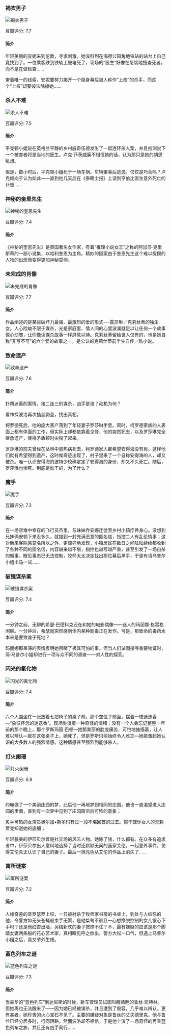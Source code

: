 ### 褐衣男子

![褐衣男子](https://img3.doubanio.com/view/subject/l/public/s3262681.jpg)

豆瓣评分: 7.7

#### 简介

年轻美丽的安妮来到伦敦，寻求刺激。她没料到在海德公园角地铁站的站台上自己竟找到了。一位乘客跌到铁轨上被电死了，现场的“医生”好像在急切地搜查死者，而不是在做检查……

带着唯一的线索，安妮要努力揭开一个隐身幕后被人称作“上校”的杀手，而这个“上校”却要设法除掉她……



### 杀人不难

![杀人不难](https://img1.doubanio.com/view/subject/l/public/s2861349.jpg)

豆瓣评分: 7.5

#### 简介

平克顿小姐说在英格兰平静的乡村威奇伍德发生了一起连环杀人案，并且推测说下一个被害者将是当地的医生。卢克·菲茨威廉不相信她的话，认为那只是她的胡思乱想。

但是，数小时后，平克顿小姐死于一场车祸，车辆肇事后逃逸。仅仅是巧合吗？卢克倾向于认为如此——直到他几天后在《泰晤士报》上读到亨伯比医生意外死亡的讣告……



### 神秘的奎恩先生

![神秘的奎恩先生](https://img1.doubanio.com/view/subject/l/public/s26384197.jpg)

豆瓣评分: 7.4

#### 简介

《神秘的奎恩先生》是英国著名女作家，有着“推理小说女王”之称的阿加莎·克里斯蒂的一部小说集，以哈利奎恩为主角。精妙的疑案由于奎恩先生这个难以捉摸的人物的出现而变得更加神秘莫测。



### 未完成的肖像

![未完成的肖像](https://img3.doubanio.com/view/subject/l/public/s27463845.jpg)

豆瓣评分: 7.7

#### 简介

作品阐述的是某些破坏力最强、最激烈的爱的形式──露莎琳／克莉丝蒂的独生女。人心险峻不限于谋杀，光是家庭里、情人间的心里波澜就足以让任何一个故事惊心动魄，让你像读谋杀故事一样屏息以待。克莉丝蒂留给世人仅有的，也是她自称"非写不可"的六个爱的故事之一，是公认的克莉丝蒂前半生自传／私小说。



### 致命遗产

![致命遗产](https://img1.doubanio.com/view/subject/l/public/s6070439.jpg)

豆瓣评分: 7.6

#### 简介

扑朔迷离的案情，接二连三的谋杀，凶手是谁？动机为何？

看神探波洛再次抽丝剥茧，找出真相。

柯罗德死后，他的庞大家产落到了年轻妻子罗莎琳手里。同时，柯罗德家族的人表面上都有体面的工作，但实际上却都依靠着戈登，他的突然死去，以及罗莎琳完全继承遗产，使得矛盾顿时尖锐了起来。

罗莎琳的前夫曾经在丛林中患热病死去，柯罗德家人都希望安得海没有死，这样他们就有希望得到遗产，这时候奇迹出现了，村子里来了一个自称安得海的人，却又被杀。唯一认识安得海的波特少校确定定了安得海的身份，却又不久死亡。随后，罗莎琳也惨死。到底是谁干的，为了什么？



### 魔手

![魔手](https://img3.doubanio.com/view/subject/l/public/s2741832.jpg)

豆瓣评分: 7.3

#### 简介

在一场空难中幸存的飞行员杰里，与妹妹乔安娜迁徙至乡村小镇疗养身心。没想到兄妹俩安顿下来没多久，就接到一封充满恶意的匿名信，指控二人有乱伦情事；这对新来客除感莫名所以之外，更惊异地发现，小镇居民在数日之间陆陆续续都收到了各种不同的匿名信，内容越来越不堪，指控也越写越严重，甚至引发了一场自杀的憾事。眼见事态已无法控制，牧师太太决定找出那位幕后黑手，于是有请马普尔小姐出马一试……



### 破镜谋杀案

![破镜谋杀案](https://img3.doubanio.com/view/subject/l/public/s2925051.jpg)

豆瓣评分: 7.4

#### 简介

一分钟之前，无聊的希瑟·巴德科克还在和她的电影偶像——迷人的玛丽娜·格雷格闲聊。一分钟后，希瑟就突然感到体内某种剧毒正在发作。可是，那致命的毒药水本来是要致谁于死地？

玛丽娜那呆滞的表情表明她目睹了极其可怕的事。但当人们试图搜寻重要物证时，简·马普尔小姐却进行一项与众不同的调查——对人性的探究。



### 闪光的氰化物

![闪光的氰化物](https://img1.doubanio.com/view/subject/l/public/s6460119.jpg)

豆瓣评分: 7.4

#### 简介

六个人围坐在一张放着七把椅子的桌子前。那个空位子前面，摆着一枝迷迭香—“象征怀念的迷迭香”。现场弥漫着一种奇怪的情绪：没有一个人会忘记整整一年前的那个晚上，那个罗斯玛丽·巴顿—她那美丽的脸庞痛苦、可怕地抽搐着，让人难以辨认—就在这张桌子上，她死了。但是罗斯玛丽始终令人难忘—她能激起她认识的大多数人的强烈情感。这种情感甚至强烈到能够杀人。



### 灯火阑珊

![灯火阑珊](https://img3.doubanio.com/view/subject/l/public/s28373483.jpg)

豆瓣评分: 6.9

#### 简介

约翰做了一个美丽庄园的梦，此后他一再地梦到相同的庄园，他也一直渴望进入庄园的里面，直到有一次梦中见到了庄园窗帘后可怖的景象；

炙手可热的女演员奥尔加•斯多玛有过一段不堪回首的过去。惯于敲诈女人的无赖贾克知道她的底细；

年轻貌美的伊莎贝尔曾是社交场的风云人物。她除了钱，什么都有。在众多有追求者中，伊莎贝尔出人意料地选择了当时还默默无闻的画家艾伦。一起意外事件，使得艾伦真正认识了自己的妻子。最后一抹亮色从艾伦的作品上消失了……



### 寓所谜案

![寓所谜案](https://img1.doubanio.com/view/subject/l/public/s2741837.jpg)

豆瓣评分: 7.2

#### 简介

人缘奇差的普罗瑟罗上校，一日被射杀于牧师家书房的书桌上，到处与人结怨的他，令警方如无头苍蝇般束手无策，是他桀骜不驯且一心想挣脱控制的女儿银心下手吗？还是他红杏出墙，另结新欢的妻子按捺不住？不，最有嫌疑的应该是那个脚踏女妻两条船的花心艺术家，真相眼见呼之欲出，警方大松一口气，但遇上马普尔小姐之后，竟又节外生枝。



### 蓝色列车之谜

![蓝色列车之谜](https://img3.doubanio.com/view/subject/l/public/s3329042.jpg)

豆瓣评分: 7.3

#### 简介

当豪华的“蓝色列车”到达尼斯的时候，卧车管理员试图叫醒熟睡的鲁丝·凯特林。但她再也无法醒来了——因为她已经被谋杀，并且遭到了毁容，几乎难以辨认。更有甚者，她珍贵的火心宝石不见了。主要的嫌疑对象是鲁丝的丈夫德里克。他与鲁丝已经分居多时，行同陌路。然而波洛却不相信，于是他上演了一场奇怪的再乘蓝色列车之旅，并且还有凶手同行……

